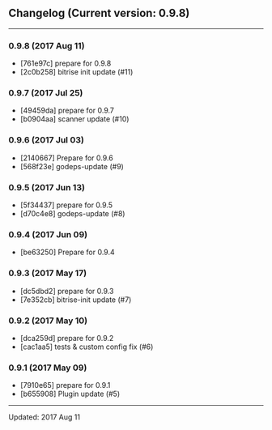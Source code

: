## Changelog (Current version: 0.9.8)

-----------------

### 0.9.8 (2017 Aug 11)

* [761e97c] prepare for 0.9.8
* [2c0b258] bitrise init update (#11)

### 0.9.7 (2017 Jul 25)

* [49459da] prepare for 0.9.7
* [b0904aa] scanner update (#10)

### 0.9.6 (2017 Jul 03)

* [2140667] Prepare for 0.9.6
* [568f23e] godeps-update (#9)

### 0.9.5 (2017 Jun 13)

* [5f34437] prepare for 0.9.5
* [d70c4e8] godeps-update (#8)

### 0.9.4 (2017 Jun 09)

* [be63250] Prepare for 0.9.4

### 0.9.3 (2017 May 17)

* [dc5dbd2] prepare for 0.9.3
* [7e352cb] bitrise-init update (#7)

### 0.9.2 (2017 May 10)

* [dca259d] prepare for 0.9.2
* [cac1aa5] tests & custom config fix (#6)

### 0.9.1 (2017 May 09)

* [7910e65] prepare for 0.9.1
* [b655908] Plugin update (#5)

-----------------

Updated: 2017 Aug 11